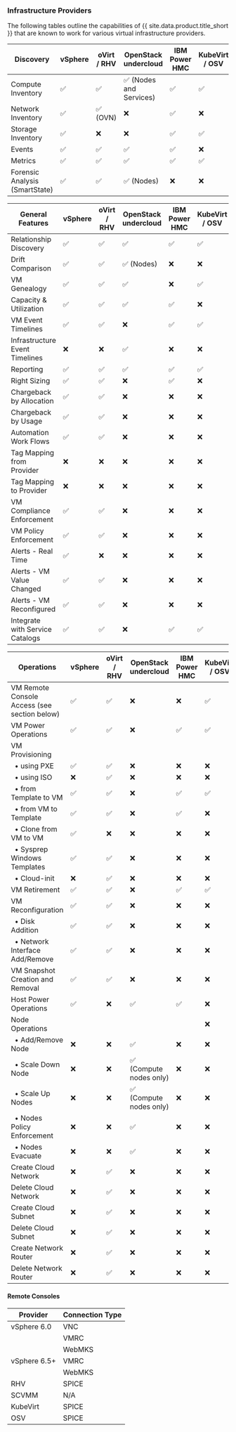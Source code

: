 ### Infrastructure Providers

 The following tables outline the capabilities of {{ site.data.product.title_short }} that are known to work for various virtual infrastructure providers.

| Discovery                                                    | vSphere | oVirt / RHV | OpenStack undercloud    | IBM Power HMC | KubeVirt / OSV |
| ------------------------------------------------------------ | ------- | ----------- | ----------------------- | ------------- | -------- |
| Compute Inventory                                            | ✅      | ✅          | ✅ (Nodes and Services) | ✅            | ✅         |
| Network Inventory                                            | ✅      | ✅ (OVN)    | ❌                      | ✅            | ❌          |
| Storage Inventory                                            | ✅      | ❌          | ❌                      | ✅            | ✅         |
| Events                                                       | ✅      | ✅          | ✅                      | ✅            | ❌          |
| Metrics                                                      | ✅      | ✅          | ✅                      | ✅            | ✅          |
| Forensic Analysis (SmartState)                               | ✅      | ✅          | ✅ (Nodes)              | ❌            | ❌          |

| General Features                                             | vSphere | oVirt / RHV | OpenStack undercloud | IBM Power HMC | KubeVirt / OSV |
| ------------------------------------------------------------ | ------- | ----------- | -------------------- | ------------- | -------- |
| Relationship Discovery                                       | ✅      | ✅          | ✅                   | ✅            | ✅         |
| Drift Comparison                                             | ✅      | ✅          | ✅ (Nodes)           | ❌            | ❌          |
| VM Genealogy                                                 | ✅      | ✅          | ✅                   | ❌            | ✅         |
| Capacity & Utilization                                       | ✅      | ✅          | ✅                   | ✅            | ❌          |
| VM Event Timelines                                           | ✅      | ✅          | ❌                   | ✅            | ✅          |
| Infrastructure Event Timelines                               | ❌      | ❌          | ✅                   | ❌            | ❌          |
| Reporting                                                    | ✅      | ✅          | ✅                   | ✅            | ✅         |
| Right Sizing                                                 | ✅      | ✅          | ❌                   | ✅            | ❌          |
| Chargeback by Allocation                                     | ✅      | ✅          | ❌                   | ❌            | ❌          |
| Chargeback by Usage                                          | ✅      | ✅          | ❌                   | ❌            | ❌          |
| Automation Work Flows                                        | ✅      | ✅          | ❌                   | ❌            | ❌          |
| Tag Mapping from Provider                                    | ❌      | ❌          | ❌                   | ❌            | ❌          |
| Tag Mapping to Provider                                      | ❌      | ❌          | ❌                   | ❌            | ❌          |
| VM Compliance Enforcement                                    | ✅      | ✅          | ❌                   | ❌            | ❌          |
| VM Policy Enforcement                                        | ✅      | ✅          | ❌                   | ❌            | ❌          |
| Alerts - Real Time                                           | ✅      | ❌          | ❌                   | ❌            | ❌          |
| Alerts - VM Value Changed                                    | ✅      | ✅          | ❌                   | ❌            | ❌          |
| Alerts - VM Reconfigured                                     | ✅      | ✅          | ❌                   | ❌            | ❌          |
| Integrate with Service Catalogs                              | ✅      | ✅          | ❌                   | ✅            | ✅          |

| Operations                                                   | vSphere | oVirt / RHV | OpenStack undercloud    | IBM Power HMC | KubeVirt / OSV |
| ------------------------------------------------------------ | ------- | ----------- | ----------------------- | --------------| -------- |
| VM Remote Console Access (see section below)                 | ✅      | ✅          | ❌                      | ❌            | ✅         |
| VM Power Operations                                          | ✅      | ✅          | ❌                      | ✅            | ✅         |
| VM Provisioning                                              |         |             |                         |               |
|   &nbsp;&nbsp;&bull; using PXE                               | ✅      | ✅          | ❌                      | ❌            | ❌          |
|   &nbsp;&nbsp;&bull; using ISO                               | ❌      | ✅          | ❌                      | ❌            | ❌          |
|   &nbsp;&nbsp;&bull; from Template to VM                     | ✅      | ✅          | ❌                      | ✅            | ✅         |
|   &nbsp;&nbsp;&bull; from VM to Template                     | ✅      | ✅          | ❌                      | ✅            | ❌          |
|   &nbsp;&nbsp;&bull; Clone from VM to VM                     | ✅      | ❌          | ❌                      | ❌            | ❌          |
|   &nbsp;&nbsp;&bull; Sysprep Windows Templates               | ✅      | ✅          | ❌                      | ❌            | ❌          |
|   &nbsp;&nbsp;&bull; Cloud-init                              | ❌      | ✅          | ❌                      | ❌            | ❌          |
| VM Retirement                                                | ✅      | ✅          | ❌                      | ✅            | ✅         |
| VM Reconfiguration                                           | ✅      | ✅          | ❌                      | ❌            | ❌          |
|   &nbsp;&nbsp;&bull; Disk Addition                           | ✅      | ✅          | ❌                      | ❌            | ❌          |
|   &nbsp;&nbsp;&bull; Network Interface Add/Remove            | ✅      | ✅          | ❌                      | ❌            | ❌          |
| VM Snapshot Creation and Removal                             | ✅      | ✅          | ❌                      | ❌            | ❌          |
| Host Power Operations                                        | ✅      | ❌          | ✅                      | ✅            | ❌          |
| Node Operations                                              |         |             |                         |               | ❌          |
|   &nbsp;&nbsp;&bull; Add/Remove Node                         | ❌      | ❌          | ✅                      | ❌            | ❌          |
|   &nbsp;&nbsp;&bull; Scale Down Node                         | ❌      | ❌          | ✅ (Compute nodes only) | ❌            | ❌          |
|   &nbsp;&nbsp;&bull; Scale Up Nodes                          | ❌      | ❌          | ✅ (Compute nodes only) | ❌            | ❌          |
|   &nbsp;&nbsp;&bull; Nodes Policy Enforcement                | ❌      | ❌          | ✅                      | ❌            | ❌          |
|   &nbsp;&nbsp;&bull; Nodes Evacuate                          | ❌      | ❌          | ✅                      | ❌            | ❌          |
| Create Cloud Network                                         | ❌      | ✅          | ❌                      | ❌            | ❌          |
| Delete Cloud Network                                         | ❌      | ✅          | ❌                      | ❌            | ❌          |
| Create Cloud Subnet                                          | ❌      | ✅          | ❌                      | ❌            | ❌          |
| Delete Cloud Subnet                                          | ❌      | ✅          | ❌                      | ❌            | ❌          |
| Create Network Router                                        | ❌      | ✅          | ❌                      | ❌            | ❌          |
| Delete Network Router                                        | ❌      | ✅          | ❌                      | ❌            | ❌          |

#### Remote Consoles

| Provider     | Connection Type |
| ------------ | --------------- |
| vSphere 6.0  | VNC             |
|              | VMRC            |
|              | WebMKS          |
| vSphere 6.5+ | VMRC            |
|              | WebMKS          |
| RHV          | SPICE           |
| SCVMM        | N/A             |
| KubeVirt     | SPICE           |
| OSV          | SPICE           |
